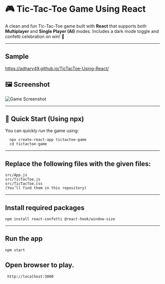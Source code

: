# 🎮 Tic-Tac-Toe Game Using React

A clean and fun Tic-Tac-Toe game built with **React** that supports both **Multiplayer** and **Single Player (AI)** modes. Includes a dark mode toggle and confetti celebration on win! 🎉

---
## Sample
 https://adharv49.github.io/TicTacToe-Using-React/
## 🖼️ Screenshot

![Game Screenshot]([https://github.com/adharv49/TicTacToe-Using-React/blob/main/Screenshot%202025-07-28%20202547.png](https://github.com/adharv49/TicTacToe-Using-React/blob/master/Screenshot%202025-07-28%20202547.png))

---

## 🚀 Quick Start (Using npx)

You can quickly run the game using:

     
      npx create-react-app tictactoe-game
      cd tictactoe-game

---

## Replace the following files with the given files:
    
    src/App.js
    src/TicTacToe.js
    src/TicTacToe.css
    (You’ll find them in this repository)
---

## Install required packages
    
    npm install react-confetti @react-hook/window-size
---

## Run the app
    
    npm start
## Open browser to play.
     http://localhost:3000

